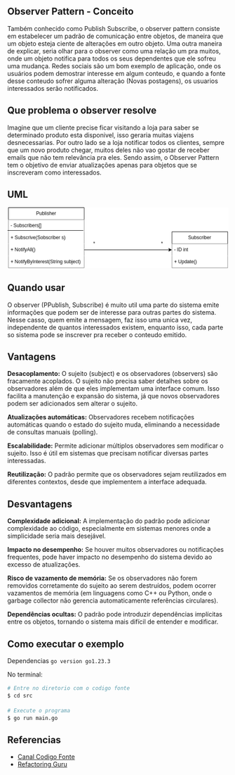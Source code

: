 ## Observer Pattern - Conceito

Também conhecido como Publish Subscribe, o observer pattern consiste em estabelecer um padrão de comunicação entre objetos, de maneira que um objeto esteja ciente de alterações em outro objeto. Uma outra maneira de explicar, seria olhar para o observer como uma relação um pra muitos, onde um objeto notifica para todos os seus dependentes que ele sofreu uma mudança. Redes sociais são um bom exemplo de aplicação, onde os usuários podem demostrar interesse em algum conteudo, e quando a fonte desse conteudo sofrer alguma alteração (Novas postagens), os usuarios interessados serão notificados.

## Que problema o observer resolve

Imagine que um cliente precise ficar visitando a loja para saber se determinado produto esta disponivel, isso geraria muitas viajens desnecessarias. Por outro lado se a loja notificar todos os clientes, sempre que um novo produto chegar, muitos deles não vao gostar de receber emails que não tem relevância pra eles. Sendo assim, o Observer
Pattern tem o objetivo de enviar atualizações apenas para objetos que se inscreveram como interessados.

## UML

![uml](./images/uml.png)

## Quando usar

O observer (PPublish, Subscribe) é muito util uma parte do sistema emite informações que podem ser de interesse para outras partes do sistema. Nesse casso, quem emite a mensagem, faz isso uma unica vez, independente de quantos interessados existem, enquanto isso, cada parte so sistema pode se inscrever pra receber o conteudo emitido.

## Vantagens

**Desacoplamento:** O sujeito (subject) e os observadores (observers) são fracamente acoplados. O sujeito não precisa saber detalhes sobre os observadores além de que eles implementam uma interface comum. Isso facilita a manutenção e expansão do sistema, já que novos observadores podem ser adicionados sem alterar o sujeito.

**Atualizações automáticas:** Observadores recebem notificações automáticas quando o estado do sujeito muda, eliminando a necessidade de consultas manuais (polling).

**Escalabilidade:** Permite adicionar múltiplos observadores sem modificar o sujeito. Isso é útil em sistemas que precisam notificar diversas partes interessadas.

**Reutilização:** O padrão permite que os observadores sejam reutilizados em diferentes contextos, desde que implementem a interface adequada.

## Desvantagens

**Complexidade adicional:** A implementação do padrão pode adicionar complexidade ao código, especialmente em sistemas menores onde a simplicidade seria mais desejável.

**Impacto no desempenho:** Se houver muitos observadores ou notificações frequentes, pode haver impacto no desempenho do sistema devido ao excesso de atualizações.

**Risco de vazamento de memória:** Se os observadores não forem removidos corretamente do sujeito ao serem destruídos, podem ocorrer vazamentos de memória (em linguagens como C++ ou Python, onde o garbage collector não gerencia automaticamente referências circulares).

**Dependências ocultas:** O padrão pode introduzir dependências implícitas entre os objetos, tornando o sistema mais difícil de entender e modificar.

## Como executar o exemplo

Dependencias `go version go1.23.3`

No terminal:

```bash
# Entre no diretorio com o codigo fonte
$ cd src

# Execute o programa
$ go run main.go
```

## Referencias

-   [Canal Codigo Fonte](https://www.youtube.com/watch?v=ioYkXh8NhKc)
-   [Refactoring Guru](https://refactoring.guru/design-patterns/observer)
